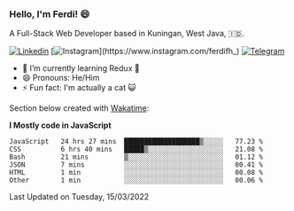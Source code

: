 ### Hello, I'm Ferdi! 😄

A Full-Stack Web Developer based in Kuningan, West Java, :indonesia:.

<!-- Visit My Linkedin Profile -->

[![Linkedin](https://img.shields.io/badge/-Ferdi%20Ferdiana-blue?style=flat-square&labelColor=grey&logo=Linkedin&logoColor=silver&link=https://www.linkedin.com/in/ferdianfh)](https://www.linkedin.com/in/ferdianfh)
[![Instagram](https://img.shields.io/badge/-@ferdifh_-purple?style=flat-square&labelColor=gray&logo=Instagram&logoColor=white&link=https://www.instagram.com/ferdifh_)](https://www.instagram.com/ferdifh_)
[![Telegram](https://img.shields.io/badge/-ferdifh-informational?style=flat-square&labelColor=gray&logo=telegram&logoColor=white&link=https://t.me/ferdifh)](https://t.me/ferdifh)

- 🌱 I’m currently learning Redux 🚀
- 😄 Pronouns: He/Him
- ⚡ Fun fact: I'm actually a cat :smiley_cat:

Section below created with [Wakatime](https://wakatime.com/):

**I Mostly code in JavaScript**
<!--START_SECTION:waka-->

```text
JavaScript   24 hrs 27 mins  ███████████████████▒░░░░░   77.23 %
CSS          6 hrs 40 mins   █████▒░░░░░░░░░░░░░░░░░░░   21.08 %
Bash         21 mins         ▒░░░░░░░░░░░░░░░░░░░░░░░░   01.12 %
JSON         7 mins          ░░░░░░░░░░░░░░░░░░░░░░░░░   00.41 %
HTML         1 min           ░░░░░░░░░░░░░░░░░░░░░░░░░   00.08 %
Other        1 min           ░░░░░░░░░░░░░░░░░░░░░░░░░   00.06 %
```

<!--END_SECTION:waka-->

Last Updated on Tuesday, 15/03/2022
<!--
**ferdianfh/ferdianfh** is a ✨ _special_ ✨ repository because its `README.md` (this file) appears on your GitHub profile.

Here are some ideas to get you started:

- 🔭 I’m currently working on ...
- 🌱 I’m currently learning ...
- 👯 I’m looking to collaborate on ...
- 🤔 I’m looking for help with ...
- 💬 Ask me about ...
- 📫 How to reach me: ...
- 😄 Pronouns: ...
- ⚡ Fun fact: ...
-->
